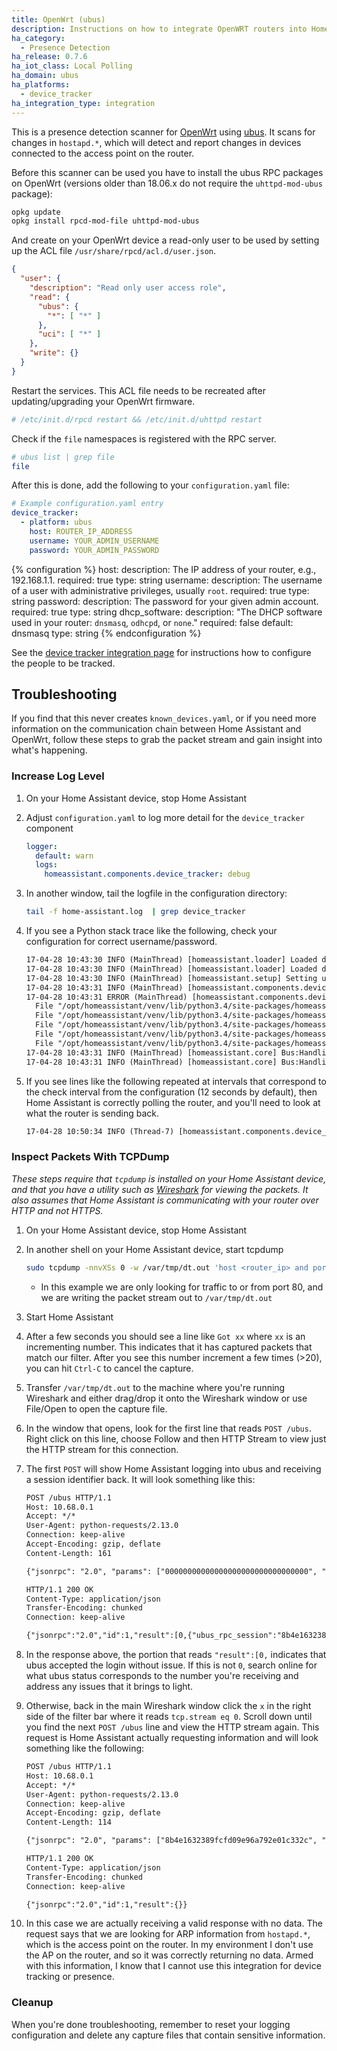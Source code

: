 ```yaml
---
title: OpenWrt (ubus)
description: Instructions on how to integrate OpenWRT routers into Home Assistant.
ha_category:
  - Presence Detection
ha_release: 0.7.6
ha_iot_class: Local Polling
ha_domain: ubus
ha_platforms:
  - device_tracker
ha_integration_type: integration
---
```


This is a presence detection scanner for [OpenWrt](https://openwrt.org/) using [ubus](https://wiki.openwrt.org/doc/techref/ubus). It scans for changes in `hostapd.*`, which will detect and report changes in devices connected to the access point on the router.

Before this scanner can be used you have to install the ubus RPC packages on OpenWrt (versions older than 18.06.x do not require the `uhttpd-mod-ubus` package):

```bash
opkg update
opkg install rpcd-mod-file uhttpd-mod-ubus
```

And create on your OpenWrt device a read-only user to be used by setting up the ACL file `/usr/share/rpcd/acl.d/user.json`.

```json
{
  "user": {
    "description": "Read only user access role",
    "read": {
      "ubus": {
        "*": [ "*" ]
      },
      "uci": [ "*" ]
    },
    "write": {}
  }
}
```

Restart the services. This ACL file needs to be recreated after updating/upgrading your OpenWrt firmware.

```bash
# /etc/init.d/rpcd restart && /etc/init.d/uhttpd restart
```

Check if the `file` namespaces is registered with the RPC server.

```bash
# ubus list | grep file
file
```

After this is done, add the following to your `configuration.yaml` file:

```yaml
# Example configuration.yaml entry
device_tracker:
  - platform: ubus
    host: ROUTER_IP_ADDRESS
    username: YOUR_ADMIN_USERNAME
    password: YOUR_ADMIN_PASSWORD
```

{% configuration %}
host:
  description: The IP address of your router, e.g., 192.168.1.1.
  required: true
  type: string
username:
  description: The username of a user with administrative privileges, usually `root`.
  required: true
  type: string
password:
  description: The password for your given admin account.
  required: true
  type: string
dhcp_software:
  description: "The DHCP software used in your router: `dnsmasq`, `odhcpd`, or `none`."
  required: false
  default: dnsmasq
  type: string
{% endconfiguration %}

See the [device tracker integration page](/integrations/device_tracker/) for instructions how to configure the people to be tracked.

## Troubleshooting

If you find that this never creates `known_devices.yaml`, or if you need more information on the communication chain between Home Assistant and OpenWrt, follow these steps to grab the packet stream and gain insight into what's happening.

### Increase Log Level

1. On your Home Assistant device, stop Home Assistant
2. Adjust `configuration.yaml` to log more detail for the `device_tracker` component

    ```yaml
    logger:
      default: warn
      logs:
        homeassistant.components.device_tracker: debug
    ```

3. In another window, tail the logfile in the configuration directory:

    ```bash
    tail -f home-assistant.log  | grep device_tracker
    ```

4. If you see a Python stack trace like the following, check your configuration for correct username/password.

    ```txt
    17-04-28 10:43:30 INFO (MainThread) [homeassistant.loader] Loaded device_tracker from homeassistant.components.device_tracker
    17-04-28 10:43:30 INFO (MainThread) [homeassistant.loader] Loaded device_tracker.ubus from homeassistant.components.device_tracker.ubus
    17-04-28 10:43:30 INFO (MainThread) [homeassistant.setup] Setting up device_tracker
    17-04-28 10:43:31 INFO (MainThread) [homeassistant.components.device_tracker] Setting up device_tracker.ubus
    17-04-28 10:43:31 ERROR (MainThread) [homeassistant.components.device_tracker] Error setting up platform ubus
      File "/opt/homeassistant/venv/lib/python3.4/site-packages/homeassistant/integrations/device_tracker/__init__.py", line 152, in async_setup_platform
      File "/opt/homeassistant/venv/lib/python3.4/site-packages/homeassistant/integrations/device_tracker/ubus.py", line 36, in get_scanner
      File "/opt/homeassistant/venv/lib/python3.4/site-packages/homeassistant/integrations/device_tracker/ubus.py", line 58, in __init__
      File "/opt/homeassistant/venv/lib/python3.4/site-packages/homeassistant/integrations/device_tracker/ubus.py", line 156, in _get_session_id
      File "/opt/homeassistant/venv/lib/python3.4/site-packages/homeassistant/integrations/device_tracker/ubus.py", line 147, in _req_json_rpc
    17-04-28 10:43:31 INFO (MainThread) [homeassistant.core] Bus:Handling <Event service_registered[L]: domain=device_tracker, service=see>
    17-04-28 10:43:31 INFO (MainThread) [homeassistant.core] Bus:Handling <Event component_loaded[L]: component=device_tracker>
    ```

5. If you see lines like the following repeated at intervals that correspond to the check interval from the configuration (12 seconds by default), then Home Assistant is correctly polling the router, and you'll need to look at what the router is sending back.

    ```txt
    17-04-28 10:50:34 INFO (Thread-7) [homeassistant.components.device_tracker.ubus] Checking ARP
    ```

### Inspect Packets With TCPDump

_These steps require that `tcpdump` is installed on your Home Assistant device, and that you have a utility such as [Wireshark](https://www.wireshark.org) for viewing the packets. It also assumes that Home Assistant is communicating with your router over HTTP and not HTTPS._

1. On your Home Assistant device, stop Home Assistant
2. In another shell on your Home Assistant device, start tcpdump

    ```bash
    sudo tcpdump -nnvXSs 0 -w /var/tmp/dt.out 'host <router_ip> and port 80'
    ```

     - In this example we are only looking for traffic to or from port 80, and we are writing the packet stream out to `/var/tmp/dt.out`

3. Start Home Assistant
4. After a few seconds you should see a line like `Got xx` where `xx` is an incrementing number. This indicates that it has captured packets that match our filter. After you see this number increment a few times (>20), you can hit `Ctrl-C` to cancel the capture.
5. Transfer `/var/tmp/dt.out` to the machine where you're running Wireshark and either drag/drop it onto the Wireshark window or use File/Open to open the capture file.
6. In the window that opens, look for the first line that reads `POST /ubus`. Right click on this line, choose Follow and then HTTP Stream to view just the HTTP stream for this connection.
7. The first `POST` will show Home Assistant logging into ubus and receiving a session identifier back. It will look something like this:

    ```txt
    POST /ubus HTTP/1.1
    Host: 10.68.0.1
    Accept: */*
    User-Agent: python-requests/2.13.0
    Connection: keep-alive
    Accept-Encoding: gzip, deflate
    Content-Length: 161

    {"jsonrpc": "2.0", "params": ["00000000000000000000000000000000", "session", "login", {"password": "<password>", "username": "root"}], "method": "call", "id": 1}

    HTTP/1.1 200 OK
    Content-Type: application/json
    Transfer-Encoding: chunked
    Connection: keep-alive

    {"jsonrpc":"2.0","id":1,"result":[0,{"ubus_rpc_session":"8b4e1632389fcfd09e96a792e01c332c","timeout":300,"expires":300,"acls":{"access-group":{"unauthenticated":["read"],"user":["read"]},"ubus":{"*":["*"],"session":["access","login"]},"uci":{"*":["read"]}},"data":{"username":"root"}}]}
    ```

8. In the response above, the portion that reads `"result":[0,` indicates that ubus accepted the login without issue. If this is not `0`, search online for what ubus status corresponds to the number you're receiving and address any issues that it brings to light.
9. Otherwise, back in the main Wireshark window click the `x` in the right side of the filter bar where it reads `tcp.stream eq 0`. Scroll down until you find the next `POST /ubus` line and view the HTTP stream again. This request is Home Assistant actually requesting information and will look something like the following:

    ```txt
    POST /ubus HTTP/1.1
    Host: 10.68.0.1
    Accept: */*
    User-Agent: python-requests/2.13.0
    Connection: keep-alive
    Accept-Encoding: gzip, deflate
    Content-Length: 114

    {"jsonrpc": "2.0", "params": ["8b4e1632389fcfd09e96a792e01c332c", "hostapd.*", "", {}], "method": "list", "id": 1}

    HTTP/1.1 200 OK
    Content-Type: application/json
    Transfer-Encoding: chunked
    Connection: keep-alive

    {"jsonrpc":"2.0","id":1,"result":{}}
    ```

10. In this case we are actually receiving a valid response with no data. The request says that we are looking for ARP information from `hostapd.*`, which is the access point on the router. In my environment I don't use the AP on the router, and so it was correctly returning no data. Armed with this information, I know that I cannot use this integration for device tracking or presence.

### Cleanup

When you're done troubleshooting, remember to reset your logging configuration and delete any capture files that contain sensitive information.
